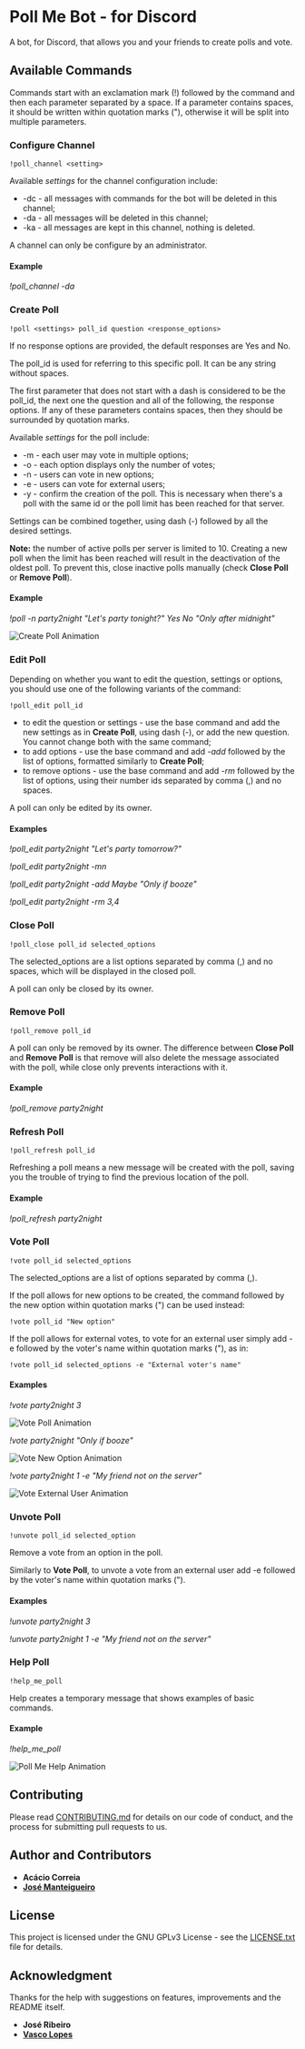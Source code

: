 # Poll Me Bot - for Discord

A bot, for Discord, that allows you and your friends to create polls and vote.

## Available Commands

Commands start with an exclamation mark (!) followed by the command and then each parameter separated by a space. If a parameter contains spaces, it should be written within quotation marks ("), otherwise it will be split into multiple parameters.

### Configure Channel

```
!poll_channel <setting>
```

Available *settings* for the channel configuration include:
* -dc - all messages with commands for the bot will be deleted in this channel;
* -da - all messages will be deleted in this channel;
* -ka - all messages are kept in this channel, nothing is deleted.

A channel can only be configure by an administrator.

#### Example
*!poll_channel -da*

### Create Poll

```
!poll <settings> poll_id question <response_options>
```

If no response options are provided, the default responses are Yes and No.

The poll_id is used for referring to this specific poll. It can be any string without spaces.

The first parameter that does not start with a dash is considered to be the poll_id, the next one the question and all of the following, the response options. If any of these parameters contains spaces, then they should be surrounded by quotation marks.

Available *settings* for the poll include:
* -m - each user may vote in multiple options;
* -o - each option displays only the number of votes;
* -n - users can vote in new options;
* -e - users can vote for external users;
* -y - confirm the creation of the poll. This is necessary when there's a poll with the same id or the poll limit has been reached for that server.

Settings can be combined together, using dash (-) followed by all the desired settings.

**Note:** the number of active polls per server is limited to 10. Creating a new poll when the limit has been reached will result in the deactivation of the oldest poll. To prevent this, close inactive polls manually (check **Close Poll** or **Remove Poll**).

#### Example
*!poll -n party2night "Let's party tonight?" Yes No "Only after midnight"*

![Create Poll Animation](https://raw.githubusercontent.com/correia55/PollMeBot/master/resources/create_poll.gif)

### Edit Poll

Depending on whether you want to edit the question, settings or options, you should use one of the following variants of the command:

```
!poll_edit poll_id
```

* to edit the question or settings - use the base command and add the new settings as in **Create Poll**, using dash (-), or add the new question. You cannot change both with the same command;
* to add options - use the base command and add *-add* followed by the list of options, formatted similarly to **Create Poll**;
* to remove options - use the base command and add *-rm* followed by the list of options, using their number ids separated by comma (,) and no spaces.

A poll can only be edited by its owner.

#### Examples
*!poll_edit party2night "Let's party tomorrow?"*

*!poll_edit party2night -mn*

*!poll_edit party2night -add Maybe "Only if booze"*

*!poll_edit party2night -rm 3,4*


### Close Poll

```
!poll_close poll_id selected_options
```
The selected_options are a list options separated by comma (,) and no spaces, which will be displayed in the closed poll.

A poll can only be closed by its owner.

### Remove Poll

```
!poll_remove poll_id
```

A poll can only be removed by its owner. The difference between **Close Poll** and **Remove Poll** is that remove will also delete the message associated with the poll, while close only prevents interactions with it.

#### Example
*!poll_remove party2night*


### Refresh Poll

```
!poll_refresh poll_id
```

Refreshing a poll means a new message will be created with the poll, saving you the trouble of trying to find the previous location of the poll.

#### Example
*!poll_refresh party2night*


### Vote Poll

```
!vote poll_id selected_options
```
The selected_options are a list of options separated by comma (,).

If the poll allows for new options to be created, the command followed by the new option within quotation marks (") can be used instead:
```
!vote poll_id "New option"
```

If the poll allows for external votes, to vote for an external user simply add -e followed by the voter's name within quotation marks ("), as in:
```
!vote poll_id selected_options -e "External voter's name"
```

#### Examples
*!vote party2night 3*

![Vote Poll Animation](https://raw.githubusercontent.com/correia55/PollMeBot/master/resources/vote_poll.gif)

*!vote party2night "Only if booze"*

![Vote New Option Animation](https://raw.githubusercontent.com/correia55/PollMeBot/master/resources/vote_poll_new.gif)

*!vote party2night 1 -e "My friend not on the server"*

![Vote External User Animation](https://raw.githubusercontent.com/correia55/PollMeBot/master/resources/vote_poll_external.gif)

### Unvote Poll

```
!unvote poll_id selected_option
```

Remove a vote from an option in the poll.

Similarly to **Vote Poll**, to unvote a vote from an external user add -e followed by the voter's name within quotation marks (").

#### Examples
*!unvote party2night 3*

*!unvote party2night 1 -e "My friend not on the server"*

### Help Poll

```
!help_me_poll
```

Help creates a temporary message that shows examples of basic commands.

#### Example
*!help_me_poll*

![Poll Me Help Animation](https://raw.githubusercontent.com/correia55/PollMeBot/master/resources/help_me_poll.gif)

## Contributing

Please read [CONTRIBUTING.md](CONTRIBUTING.md) for details on our code of conduct, and the process for submitting pull requests to us.

## Author and Contributors

* **Acácio Correia**
* **[José Manteigueiro](https://github.com/jmanteigueiro)**

## License

This project is licensed under the GNU GPLv3 License - see the [LICENSE.txt](LICENSE.txt) file for details.

## Acknowledgment

Thanks for the help with suggestions on features, improvements and the README itself.
* **José Ribeiro**
* **[Vasco Lopes](https://github.com/VascoLopes)**